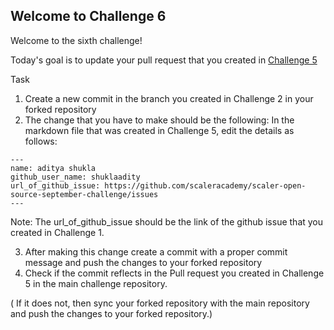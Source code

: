 ## Welcome to Challenge 6

Welcome to the sixth challenge!

Today's goal is to update your pull request that you created in [Challenge 5](https://github.com/scaleracademy/scaler-open-source-september-challenge/blob/main/Challenges/challenge5.md)

Task
1. Create a new commit in the branch you created in Challenge 2 in your forked repository 
2. The change that you have to make should be the following: 
In the markdown file that was created in Challenge 5, edit the details as follows: 
```
---
name: aditya shukla
github_user_name: shuklaadity
url_of_github_issue: https://github.com/scaleracademy/scaler-open-source-september-challenge/issues
---
```
Note: The url_of_github_issue should be the link of the github issue that you created in Challenge 1.

3. After making this change create a commit with a proper commit message and push the changes to your forked repository
4. Check if the commit reflects in the Pull request you created in Challenge 5 in the main challenge repository.

( If it does not, then sync your forked repository with the main repository and push the changes to your forked repository.)

